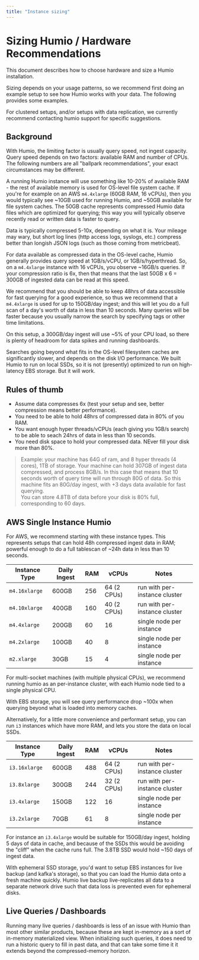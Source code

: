 ```yaml
---
title: "Instance sizing"
---
```



# Sizing Humio / Hardware Recommendations

This document describes how to choose hardware and size a Humio installation.

Sizing depends on your usage patterns, so we recommend first doing an example setup to see how Humio works 
with your data.  The following provides some examples.

For clustered setups, and/or setups with data replication, we currently recommend contacting
humio support for specific suggestions.

## Background

With Humio, the limiting factor is usually query speed, not ingest capacity.  Query speed depends on two factors:
available RAM and number of CPUs.  The following numbers are all "ballpark recommendations", your exact circumstances
may be different.

A running Humio instance will use something like 10-20% of available RAM - the rest of available memory is used for OS-level
file system cache. If you're for example on an AWS `m4.4xlarge` (60GB RAM, 16 vCPUs), then you would typically see 
~10GB used for running Humio, and ~50GB available for file system caches.    The 50GB cache represents compressed Humio
data files which are optimized for querying; this way you will typically observe recently read or written data 
is faster to query.

Data is typically compressed 5-10x, depending on what it is.  Your mileage may wary, but short log lines 
(http access logs, syslogs, etc.) compress better than longish JSON logs (such as those coming from metricbeat).

For data available as compressed data in the OS-level cache, Humio generally provides query speed at 1GB/s/vCPU,
or 1GB/s/hyperthread.  So, on a `m4.4xlarge` instance with 16 vCPUs, you observe ~16GB/s queries.  If your compression
ratio is 6x, then that means that the last 50GB x 6 = 300GB of ingested data can be read at this speed.

We recommend that you should be able to keep 48hrs of data accessible for fast querying for a good experience, so
thus we recommend that a `m4.4xlarge` is used for up to 150GB/day ingest; and this will let you do a full scan of
a day's worth of data in less than 10 seconds.  Many queries will be faster because you usually narrow the search
by specifying tags or other time limitations.

On this setup, a 300GB/day ingest will use ~5% of your CPU load, so there is plenty of headroom for data spikes 
and running dashboards.

Searches going beyond what fits in the OS-level filesystem caches are significantly slower, and depends on the
disk I/O performance.  We built Humio to run on local SSDs, so it is not (presently) optimized to run on high-latency
EBS storage. But it will work.

## Rules of thumb

- Assume data compresses 6x (test your setup and see, better compression means better performance).
- You need to be able to hold 48hrs of compressed data in 80% of you RAM.
- You want enough hyper threads/vCPUs (each giving you 1GB/s search) to be able
  to seach 24hrs of data in less than 10 seconds.
- You need disk space to hold your compressed data. NEver fill your disk more than 80%.

> Example: your machine has 64G of ram, and 8 hyper threads (4 cores), 1TB of storage.
  Your machine can hold 307GB of ingest data compressed, and process 8GB/s.  In this case
  that means that 10 seconds worth of query time will run through 80G of data.  So this machine 
  fits an 80G/day ingest, with +3 days data available for fast querying.  
  You can store 4.8TB of data before your disk is 80% full, corresponding to 60 days.  
   

## AWS Single Instance Humio

For AWS, we recommend starting with these instance types.  This represents
setups that can hold 48h compressed ingest data in RAM; powerful enough to
do a full tablescan of ~24h data in less than 10 seconds.

| Instance Type | Daily Ingest | RAM | vCPUs | Notes |
|---------------|--------------|-----|-------|-------|
| `m4.16xlarge` | 600GB        | 256 | 64 (2 CPUs) | run with per-instance cluster
| `m4.10xlarge` | 400GB        | 160 | 40 (2 CPUs) | run with per-instance cluster
| `m4.4xlarge`  | 200GB        | 60  | 16 | single node per instance
| `m4.2xlarge`  | 100GB        | 40  | 8  | single node per instance
| `m2.xlarge`   | 30GB         | 15  | 4  | single node per instance

For multi-socket machines (with multiple physical CPUs), we recommend running
humio as an per-instance cluster, with each Humio node tied to a single
physical CPU.

With EBS storage, you will see query performance drop ~100x when querying beyond
what is loaded into memory caches.

Alternatively, for a little more convenience and performant setup, you can run `i3` 
instances which have more RAM, and lets you store the data on local SSDs.  


| Instance Type | Daily Ingest | RAM | vCPUs | Notes |
|---------------|--------------|-----|-------|-------|
| `i3.16xlarge` | 600GB        | 488 | 64 (2 CPUs) | run with per-instance cluster
| `i3.8xlarge`  | 300GB        | 244 | 32 (2 CPUs) | run with per-instance cluster
| `i3.4xlarge`  | 150GB        | 122 | 16 | single node per instance
| `i3.2xlarge`  | 70GB         | 61  | 8  | single node per instance

For instance an `i3.4xlarge` would be suitable for 150GB/day ingest, holding 5 days
of data in cache, and because of the SSDs this would be avoiding the "cliff" when 
the cache runs full.  The 3.8TB SSD would hold ~150 days of ingest data.

With ephemeral SSD storage, you'd want to setup EBS instances for live backup (and kafka's storage), 
so that you can load the Humio data onto a fresh machine quickly.  Humio live backup live-replicates all data
to a separate network drive such that data loss is prevented even for ephemeral disks.


## Live Queries / Dashboards

Running many live queries / dashboards is less of an issue with Humio than 
most other similar products, because these are kept in-memory as a sort of
in-memory materialized view.  When initializing such queries, it does need to
run a historic query to fill in past data, and that can take some time it
it extends beyond the compressed-memory horizon.

